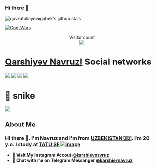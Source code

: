 ### Hi there 👋


![quvvatullayevogabek's github stats](https://github-readme-stats.vercel.app/api?username=Navruz&show_icons=true&theme=tokyonight)

[![CodeWars](https://www.codewars.com/users/Navruzq/badges/large)]([https://www.codewars.com/users/Navruzq(https://www.codewars.com/users/Navruzq))

<p align="center"> 
  Visitor count<br>
  <img src="https://profile-counter.glitch.me/Navruzq/count.svg" />
</p>

# [Qarshiyev Navruz!](qarshiyevnavruz7777@gmail.com) Social networks

<a href="https://github.com/karshievnavruz"><img src="https://img.shields.io/badge/github-000?style=for-the-badge&logo=github&logoColor=white"/></a>
<a href="https://instagram.com/karshievnavruz"><img src="https://img.shields.io/badge/instagram-D1001F?style=for-the-badge&logo=instagram&logoColor=white"/></a>
<a href="https://t.me/karshievnavruz"><img src="https://img.shields.io/badge/Telegram-2CA5E0?style=for-the-badge&logo=telegram&logoColor=white"/></a>
<a href="https://www.codewars.com/users/Navruzq/"><img src="https://img.shields.io/badge/codewars-DD915F?style=for-the-badge&logo=codewars&logoColor=white"/></a>
<!-- <a href="[https://www.sololearn.com/profile/27804078]"><img src="https://img.shields.io/badge/sololearn-10397c?style=for-the-badge&logo=sololearn&logoColor=white"/></a> -->
<!-- <a href="https://gitlab.com/quvvatullayev/"><img src="https://img.shields.io/badge/gitlab-FF6600?style=for-the-badge&logo=gitlab&logoColor=white"/></a></a> -->


# 🐍 snike 

<a href=#><img src="snike.svg"></a>

<!-- ## Language and TOOLS

[![My Skills](https://skillicons.dev/icons?i=bootstrap,css,discord,flask,github,gitlab,heroku,html,instagram,js,jquery,linux,md,py,sass,vscode)](https://skillicons.dev) -->


## About Me

### Hi there 👋. I'm Navruz and I'm from [UZBEKISTAN🇺🇿](https://en.wikipedia.org/wiki/Uzbekistan). I'm 20 y.o. I study at [TATU SF ![image](https://user-images.githubusercontent.com/105332906/206888050-f68457da-1397-4adb-b063-d0c73ba28c67.png)](https://tuit.uz/)


- **🔴 Visit My Instagram Accout [@karshievnavruz](https://www.instagram.com/karshievnavruz/)**
- **🔵 Chat with me on Telegram Messanger [@karshievnavruz](https://t.me/karshievnavruz)**

